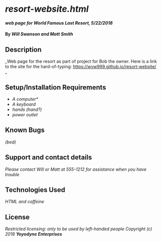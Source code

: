 # _resort-website.html_

#### _web page for World Famous Last Resort, 5/22/2018_

#### By _**Will Swanson and Matt Smith**_

## Description

_Web page for the resort as part of project for Bob the owner. Here is a link to the site for the hard-of-typing: https://wvw999.github.io/resort-website/ _

## Setup/Installation Requirements

* _A computer*_
* _A keyboard_
* _hands (hand?)_
* _power outlet_

## Known Bugs

_(bed)_

## Support and contact details

_Please contact Will or Matt at 555-1212 for assistance when you have trouble_

## Technologies Used

_HTML and caffeine_

## License

_Restricted licensing: only to be used by left-handed people
Copyright (c) 2018 **_Yoyodyne Enterprises_**_
